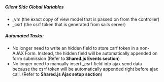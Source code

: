 ﻿##### Client Side Global Variables
- _vm (the exact copy of view model that is passed on from the controller)
- _csrf (the csrf token that is generated from sails server)

##### Automated Tasks:
- No longer need to write an hidden field to store csrf token in a non-AJAX Form. Instead, the hidden field will be automatically appended on form submission (Refer to **Shared.js Events section**)
- No longer need to manually insert _csrf field into ajax send data because the csrf token will be automatically appended right before ajax call. (Refer to **Shared.js Ajax setup section**)
